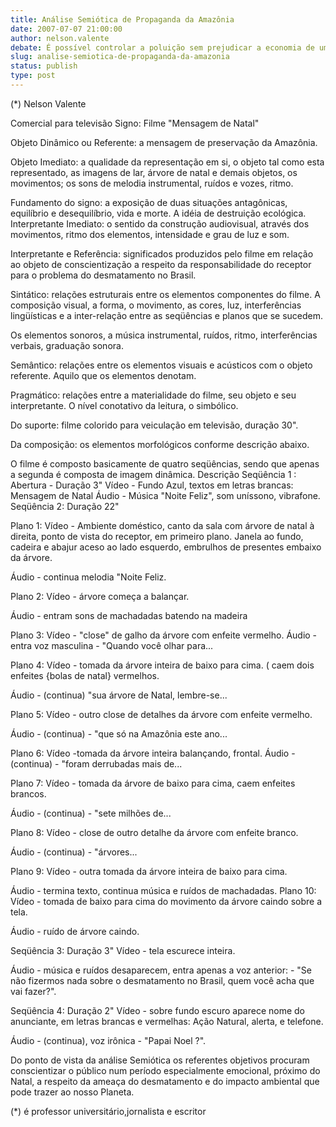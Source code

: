 ```yaml
---
title: Análise Semiótica de Propaganda da Amazônia
date: 2007-07-07 21:00:00
author: nelson.valente
debate: É possível controlar a poluição sem prejudicar a economia de um país?
slug: analise-semiotica-de-propaganda-da-amazonia
status: publish 
type: post
---
```


(\*) Nelson Valente  

 Comercial para televisão Signo: Filme "Mensagem de Natal"   

Objeto Dinâmico ou Referente: a mensagem de preservação da Amazônia.  

 Objeto Imediato: a qualidade da representação em si, o objeto tal como esta representado, as imagens de lar, árvore de natal e demais objetos, os movimentos; os sons de melodia instrumental, ruídos e vozes, ritmo.  

 Fundamento do signo: a exposição de duas situações antagônicas, equilíbrio e desequilíbrio, vida e morte. A idéia de destruição ecológica. Interpretante Imediato: o sentido da construção audiovisual, através dos movimentos, ritmo dos elementos, intensidade e grau de luz e som.  

 Interpretante e Referência: significados produzidos pelo filme em relação ao objeto de conscientização a respeito da responsabilidade do receptor para o problema do desmatamento no Brasil.  

 Sintático: relações estruturais entre os elementos componentes do filme. A composição visual, a forma, o movimento, as cores, luz, interferências lingüísticas e a inter-relação entre as seqüências e planos que se sucedem.   

Os elementos sonoros, a música instrumental, ruídos, ritmo, interferências verbais, graduação sonora.  

 Semântico: relações entre os elementos visuais e acústicos com o objeto referente. Aquilo que os elementos denotam.  

 Pragmático: relações entre a materialidade do filme, seu objeto e seu interpretante. O nível conotativo da leitura, o simbólico.  

 Do suporte: filme colorido para veiculação em televisão, duração 30".  

 Da composição: os elementos morfológicos conforme descrição abaixo.  

 O filme é composto basicamente de quatro seqüências, sendo que apenas a segunda é composta de imagem dinâmica. Descrição Seqüência 1 : Abertura - Duração 3" Vídeo - Fundo Azul, textos em letras brancas: Mensagem de Natal Áudio - Música "Noite Feliz", som uníssono, vibrafone. Seqüência 2: Duração 22"   

Plano 1: Vídeo - Ambiente doméstico, canto da sala com árvore de natal à direita, ponto de vista do receptor, em primeiro plano. Janela ao fundo, cadeira e abajur aceso ao lado esquerdo, embrulhos de presentes embaixo da árvore.  

 Áudio - continua melodia "Noite Feliz.  

 Plano 2: Vídeo - árvore começa a balançar.   

Áudio - entram sons de machadadas batendo na madeira  

Plano 3: Vídeo - "close" de galho da árvore com enfeite vermelho. Áudio - entra voz masculina - "Quando você olhar para...   

Plano 4: Vídeo - tomada da árvore inteira de baixo para cima. ( caem dois enfeites {bolas de natal} vermelhos.  

 Áudio - (continua) "sua árvore de Natal, lembre-se...   

Plano 5: Vídeo - outro close de detalhes da árvore com enfeite vermelho.  

 Áudio - (continua) - "que só na Amazônia este ano...  

 Plano 6: Vídeo -tomada da árvore inteira balançando, frontal. Áudio - (continua) - "foram derrubadas mais de...   

Plano 7: Vídeo - tomada da árvore de baixo para cima, caem enfeites brancos.  

 Áudio - (continua) - "sete milhões de...   

Plano 8: Vídeo - close de outro detalhe da árvore com enfeite branco.  

 Áudio - (continua) - "árvores...  

 Plano 9: Vídeo - outra tomada da árvore inteira de baixo para cima.  

 Áudio - termina texto, continua música e ruídos de machadadas. Plano 10: Vídeo - tomada de baixo para cima do movimento da árvore caindo sobre a tela.  

 Áudio - ruído de árvore caindo.  

 Seqüência 3: Duração 3" Vídeo - tela escurece inteira.  

 Áudio - música e ruídos desaparecem, entra apenas a voz anterior: - "Se não fizermos nada sobre o desmatamento no Brasil, quem você acha que vai fazer?".  

 Seqüência 4: Duração 2" Vídeo - sobre fundo escuro aparece nome do anunciante, em letras brancas e vermelhas: Ação Natural, alerta, e telefone.  

 Áudio - (continua), voz irônica - "Papai Noel ?".  

 Do ponto de vista da análise Semiótica os referentes objetivos procuram conscientizar o público num período especialmente emocional, próximo do Natal, a respeito da ameaça do desmatamento e do impacto ambiental que pode trazer ao nosso Planeta.  

 (\*) é professor universitário,jornalista e escritor
